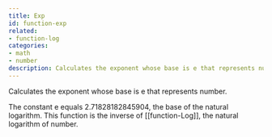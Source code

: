 ```yaml
---
title: Exp
id: function-exp
related:
- function-log
categories:
- math
- number
description: Calculates the exponent whose base is e that represents number.
---
```


Calculates the exponent whose base is e that represents number.

The constant e equals 2.71828182845904, the base of the natural logarithm. This function is the inverse of [[function-Log]], the natural logarithm of number.

